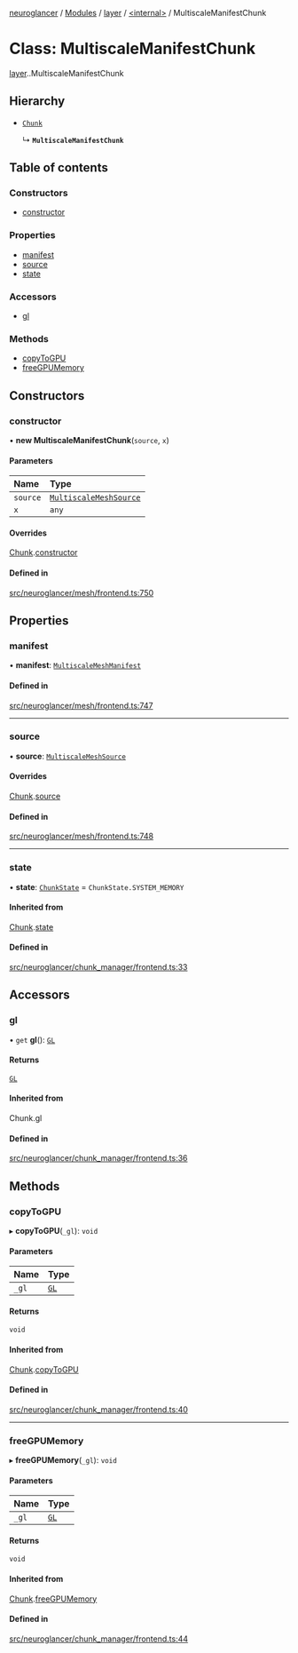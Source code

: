 [neuroglancer](../README.md) / [Modules](../modules.md) / [layer](../modules/layer.md) / [<internal\>](../modules/layer._internal_.md) / MultiscaleManifestChunk

# Class: MultiscaleManifestChunk

[layer](../modules/layer.md).[<internal>](../modules/layer._internal_.md).MultiscaleManifestChunk

## Hierarchy

- [`Chunk`](data_panel_layout._internal_.Chunk.md)

  ↳ **`MultiscaleManifestChunk`**

## Table of contents

### Constructors

- [constructor](layer._internal_.MultiscaleManifestChunk.md#constructor)

### Properties

- [manifest](layer._internal_.MultiscaleManifestChunk.md#manifest)
- [source](layer._internal_.MultiscaleManifestChunk.md#source)
- [state](layer._internal_.MultiscaleManifestChunk.md#state)

### Accessors

- [gl](layer._internal_.MultiscaleManifestChunk.md#gl)

### Methods

- [copyToGPU](layer._internal_.MultiscaleManifestChunk.md#copytogpu)
- [freeGPUMemory](layer._internal_.MultiscaleManifestChunk.md#freegpumemory)

## Constructors

### constructor

• **new MultiscaleManifestChunk**(`source`, `x`)

#### Parameters

| Name | Type |
| :------ | :------ |
| `source` | [`MultiscaleMeshSource`](layer._internal_.MultiscaleMeshSource.md) |
| `x` | `any` |

#### Overrides

[Chunk](data_panel_layout._internal_.Chunk.md).[constructor](data_panel_layout._internal_.Chunk.md#constructor)

#### Defined in

[src/neuroglancer/mesh/frontend.ts:750](https://github.com/ActiveBrainAtlas2/neuroglancer/blob/540617bc/src/neuroglancer/mesh/frontend.ts#L750)

## Properties

### manifest

• **manifest**: [`MultiscaleMeshManifest`](../interfaces/layer._internal_.MultiscaleMeshManifest.md)

#### Defined in

[src/neuroglancer/mesh/frontend.ts:747](https://github.com/ActiveBrainAtlas2/neuroglancer/blob/540617bc/src/neuroglancer/mesh/frontend.ts#L747)

___

### source

• **source**: [`MultiscaleMeshSource`](layer._internal_.MultiscaleMeshSource.md)

#### Overrides

[Chunk](data_panel_layout._internal_.Chunk.md).[source](data_panel_layout._internal_.Chunk.md#source)

#### Defined in

[src/neuroglancer/mesh/frontend.ts:748](https://github.com/ActiveBrainAtlas2/neuroglancer/blob/540617bc/src/neuroglancer/mesh/frontend.ts#L748)

___

### state

• **state**: [`ChunkState`](../enums/data_panel_layout._internal_.ChunkState.md) = `ChunkState.SYSTEM_MEMORY`

#### Inherited from

[Chunk](data_panel_layout._internal_.Chunk.md).[state](data_panel_layout._internal_.Chunk.md#state)

#### Defined in

[src/neuroglancer/chunk_manager/frontend.ts:33](https://github.com/ActiveBrainAtlas2/neuroglancer/blob/540617bc/src/neuroglancer/chunk_manager/frontend.ts#L33)

## Accessors

### gl

• `get` **gl**(): [`GL`](../interfaces/axes_lines._internal_.GL.md)

#### Returns

[`GL`](../interfaces/axes_lines._internal_.GL.md)

#### Inherited from

Chunk.gl

#### Defined in

[src/neuroglancer/chunk_manager/frontend.ts:36](https://github.com/ActiveBrainAtlas2/neuroglancer/blob/540617bc/src/neuroglancer/chunk_manager/frontend.ts#L36)

## Methods

### copyToGPU

▸ **copyToGPU**(`_gl`): `void`

#### Parameters

| Name | Type |
| :------ | :------ |
| `_gl` | [`GL`](../interfaces/axes_lines._internal_.GL.md) |

#### Returns

`void`

#### Inherited from

[Chunk](data_panel_layout._internal_.Chunk.md).[copyToGPU](data_panel_layout._internal_.Chunk.md#copytogpu)

#### Defined in

[src/neuroglancer/chunk_manager/frontend.ts:40](https://github.com/ActiveBrainAtlas2/neuroglancer/blob/540617bc/src/neuroglancer/chunk_manager/frontend.ts#L40)

___

### freeGPUMemory

▸ **freeGPUMemory**(`_gl`): `void`

#### Parameters

| Name | Type |
| :------ | :------ |
| `_gl` | [`GL`](../interfaces/axes_lines._internal_.GL.md) |

#### Returns

`void`

#### Inherited from

[Chunk](data_panel_layout._internal_.Chunk.md).[freeGPUMemory](data_panel_layout._internal_.Chunk.md#freegpumemory)

#### Defined in

[src/neuroglancer/chunk_manager/frontend.ts:44](https://github.com/ActiveBrainAtlas2/neuroglancer/blob/540617bc/src/neuroglancer/chunk_manager/frontend.ts#L44)
